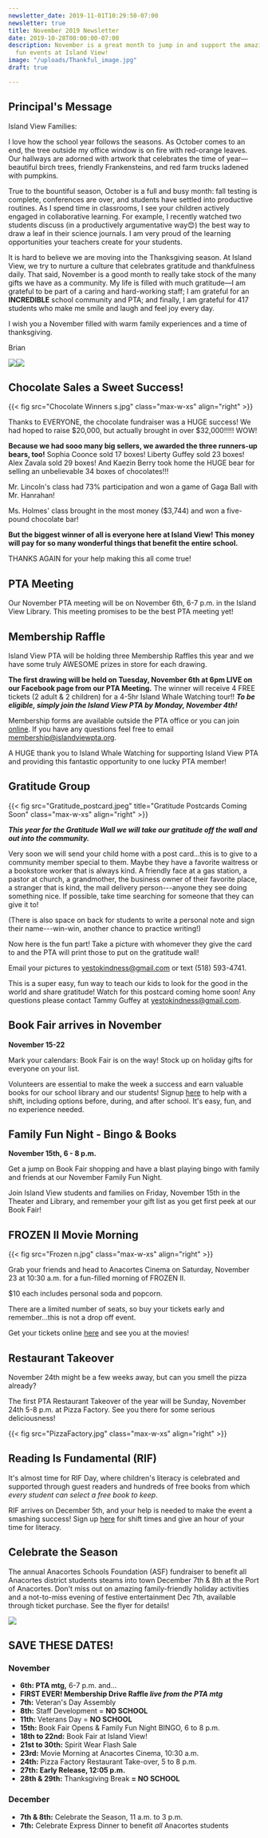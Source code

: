 ```yaml
---
newsletter_date: 2019-11-01T10:29:50-07:00
newsletter: true
title: November 2019 Newsletter
date: 2019-10-28T00:00:00-07:00
description: November is a great month to jump in and support the amazing array of
  fun events at Island View!
image: "/uploads/Thankful_image.jpg"
draft: true

---
```

## Principal's Message

Island View Families:

I love how the school year follows the seasons. As October comes to an end, the tree outside my office window is on fire with red-orange leaves. Our hallways are adorned with artwork that celebrates the time of year—beautiful birch trees, friendly Frankensteins, and red farm trucks ladened with pumpkins.

True to the bountiful season, October is a full and busy month: fall testing is complete, conferences are over, and students have settled into productive routines. As I spend time in classrooms, I see your children actively engaged in collaborative learning. For example, I recently watched two students discuss (in a productively argumentative way😊) the best way to draw a leaf in their science journals. I am very proud of the learning opportunities your teachers create for your students.

It is hard to believe we are moving into the Thanksgiving season. At Island View, we try to nurture a culture that celebrates gratitude and thankfulness daily. That said, November is a good month to really take stock of the many gifts we have as a community. My life is filled with much gratitude—I am grateful to be part of a caring and hard-working staff; I am grateful for an **INCREDIBLE** school community and PTA; and finally, I am grateful for 417 students who make me smile and laugh and feel joy every day.

I wish you a November filled with warm family experiences and a time of thanksgiving.

Brian

![](/uploads/FriendlyFrankenstein.jpg)![](/uploads/RedTruck.jpg)

## Chocolate Sales a Sweet Success!

{{< fig src="Chocolate Winners s.jpg" class="max-w-xs" align="right" >}}

Thanks to EVERYONE, the chocolate fundraiser was a HUGE success!  We had hoped to raise $20,000, but actually brought in over $32,000!!!!!  WOW!

**Because we had sooo many big sellers, we awarded the three runners-up bears, too!** Sophia Coonce sold 17 boxes! Liberty Guffey sold 23 boxes! Alex Zavala sold 29 boxes! And Kaezin Berry took home the HUGE bear for selling an unbelievable 34 boxes of chocolates!!!

Mr. Lincoln's class had 73% participation and won a game of Gaga Ball with Mr. Hanrahan!

Ms. Holmes' class brought in the most money ($3,744) and won a five-pound chocolate bar!

**But the biggest winner of all is everyone here at Island View!  This money will pay for so many wonderful things that benefit the entire school.**

THANKS AGAIN for your help making this all come true!

## PTA Meeting

Our November PTA meeting will be on November 6th, 6-7 p.m. in the Island View Library. This meeting promises to be the best PTA meeting yet!

## Membership Raffle

Island View PTA will be holding three Membership Raffles this year and we have some truly AWESOME prizes in store for each drawing.

**The first drawing will be held on Tuesday, November 6th at 6pm LIVE on our Facebook page from our PTA Meeting.** The winner will receive 4 FREE tickets (2 adult & 2 children) for a 4-5hr Island Whale Watching tour!! **_To be eligible, simply join the Island View PTA by Monday, November 4th!_**

Membership forms are available outside the PTA office or you can join [online](/membership/). If you have any questions feel free to email [membership@islandviewpta.org](mailto:membership@islandviewpta.org).

A HUGE thank you to Island Whale Watching for supporting Island View PTA and providing this fantastic opportunity to one lucky PTA member!

## Gratitude Group

{{< fig src="Gratitude_postcard.jpeg" title="Gratitude Postcards Coming Soon" class="max-w-xs" align="right" >}}

**_This year for the Gratitude Wall we will take our gratitude off the wall and out into the community._**

Very soon we will send your child home with a post card...this is to give to a community member special to them. Maybe they have a favorite waitress or a bookstore worker that is always kind. A friendly face at a gas station, a pastor at church, a grandmother, the business owner of their favorite place, a stranger that is kind, the mail delivery person---anyone they see doing something nice. If possible, take time searching for someone that they can give it to!

(There is also space on back for students to write a personal note and sign their name---win-win, another chance to practice writing!)

Now here is the fun part! Take a picture with whomever they give the card to and the PTA will print those to put on the gratitude wall!

Email your pictures to yestokindness@gmail.com or text (518) 593-4741.

This is a super easy, fun way to teach our kids to look for the good in the world and share gratitude! Watch for this postcard coming home soon! Any questions please contact Tammy Guffey at yestokindness@gmail.com.

## Book Fair arrives in November

**November 15-22**

Mark your calendars: Book Fair is on the way! Stock up on holiday gifts for everyone on your list.

Volunteers are essential to make the week a success and earn valuable books for our school library and our students! Signup [here](https://www.signupgenius.com/go/10c0d44aead2da3f58-fall "Book Fair signup") to help with a shift, including options before, during, and after school.  It's easy, fun, and no experience needed.

## Family Fun Night - Bingo & Books

**November 15th, 6 - 8 p.m.**

Get a jump on Book Fair shopping and have a blast playing bingo with family and friends at our November Family Fun Night.

Join Island View students and families on Friday, November 15th in the Theater and Library, and remember your gift list as you get first peek at our Book Fair!

## FROZEN II Movie Morning

{{< fig src="Frozen n.jpg" class="max-w-xs" align="right" >}}

Grab your friends and head to Anacortes Cinema on Saturday, November 23 at 10:30 a.m. for a fun-filled morning of FROZEN II.

$10 each includes personal soda and popcorn.

There are a limited number of seats, so buy your tickets early and remember...this is not a drop off event.

Get your tickets online [here](/movie/) and see you at the movies!

## Restaurant Takeover

November 24th might be a few weeks away, but can you smell the pizza already?

The first PTA Restaurant Takeover of the year will be Sunday, November 24th 5-8 p.m. at Pizza Factory. See you there for some serious deliciousness!

{{< fig src="PizzaFactory.jpg" class="max-w-xs" align="right" >}}

## Reading Is Fundamental (RIF)

It's almost time for RIF Day, where children's literacy is celebrated and supported through guest readers and hundreds of free books from which _every_ _student can select a free book to keep_.

RIF arrives on December 5th, and your help is needed to make the event a smashing success! Sign up [here](https://www.signupgenius.com/go/10c0d44aead2da3f58-fall1) for shift times and give an hour of your time for literacy.

## Celebrate the Season

The annual Anacortes Schools Foundation (ASF) fundraiser to benefit all Anacortes district students steams into town December 7th & 8th at the Port of Anacortes. Don't miss out on amazing family-friendly holiday activities and a not-to-miss evening of festive entertainment Dec 7th, available through ticket purchase. See the flyer for details!

![](/uploads/Celebrate_the_Season_Flyer.png)

## SAVE THESE DATES!

### November

* **6th: PTA mtg,** 6-7 p.m. and...
* **FIRST EVER! Membership Drive Raffle _live from the PTA mtg_**
* **7th:** Veteran's Day Assembly
* **8th:** Staff Development = **NO SCHOOL**
* **11th:** Veterans Day = **NO SCHOOL**
* **15th:** Book Fair Opens & Family Fun Night BINGO, 6 to 8 p.m.
* **18th to 22nd:** Book Fair at Island View!
* **21st to 30th:** Spirit Wear Flash Sale
* **23rd:** Movie Morning at Anacortes Cinema, 10:30 a.m.
* **24th:** Pizza Factory Restaurant Take-over, 5 to 8 p.m.
* **27th: Early Release, 12:05 p.m.**
* **28th & 29th:** Thanksgiving Break **= NO SCHOOL**

### December

* **7th & 8th:** Celebrate the Season, 11 a.m. to 3 p.m.
* **7th:** Celebrate Express Dinner to benefit _all_ Anacortes students